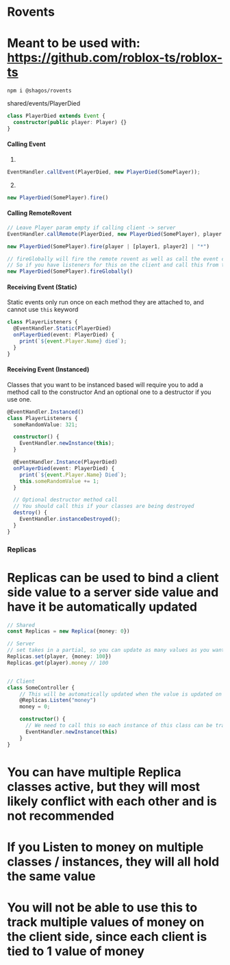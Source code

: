 # Rovents
# Meant to be used with: https://github.com/roblox-ts/roblox-ts

`npm i @shagos/rovents`

shared/events/PlayerDied

```ts
class PlayerDied extends Event {
  constructor(public player: Player) {}
}
```

#### Calling Event

1.
```ts
EventHandler.callEvent(PlayerDied, new PlayerDied(SomePlayer));
```

2.
```ts
new PlayerDied(SomePlayer).fire()
````

#### Calling RemoteRovent 

```ts
// Leave Player param empty if calling client -> server
EventHandler.callRemote(PlayerDied, new PlayerDied(SomePlayer), player | [player1, player2] | "*")

new PlayerDied(SomePlayer).fire(player | [player1, player2] | "*")

// fireGlobally will fire the remote rovent as well as call the event client -> client server -> server
// So if you have listeners for this on the client and call this from the client, it will call those events as well as the server events
new PlayerDied(SomePlayer).fireGlobally()
```

#### Receiving Event (Static)

Static events only run once on each method they are attached to, and cannot use `this` keyword

```ts
class PlayerListeners {
  @EventHandler.Static(PlayerDied)
  onPlayerDied(event: PlayerDied) {
    print(`${event.Player.Name} died`);
  }
}
```

#### Receiving Event (Instanced)

Classes that you want to be instanced based will require you to add a method call to the constructor
And an optional one to a destructor if you use one.

```ts
@EventHandler.Instanced()
class PlayerListeners {
  someRandomValue: 321;

  constructor() {
    EventHandler.newInstance(this);
  }

  @EventHandler.Instance(PlayerDied)
  onPlayerDied(event: PlayerDied) {
    print(`${event.Player.Name} Died`);
    this.someRandomValue += 1;
  }

  // Optional destructor method call
  // You should call this if your classes are being destroyed 
  destroy() {
    EventHandler.instanceDestroyed();
  }
}
```


### Replicas

# Replicas can be used to bind a client side value to a server side value and have it be automatically updated

```ts
// Shared
const Replicas = new Replica({money: 0})

// Server
// set takes in a partial, so you can update as many values as you want in a single call
Replicas.set(player, {money: 100})
Replicas.get(player).money // 100


// Client
class SomeController {
    // This will be automatically updated when the value is updated on server side
    @Replicas.Listen("money")
    money = 0;

    constructor() {
      // We need to call this so each instance of this class can be tracked, even if the class is a singleton
      EventHandler.newInstance(this)
    }
}
```

# You can have multiple Replica classes active, but they will most likely conflict with each other and is not recommended
# If you Listen to money on multiple classes / instances, they will all hold the same value
# You will not be able to use this to track multiple values of money on the client side, since each client is tied to 1 value of money
